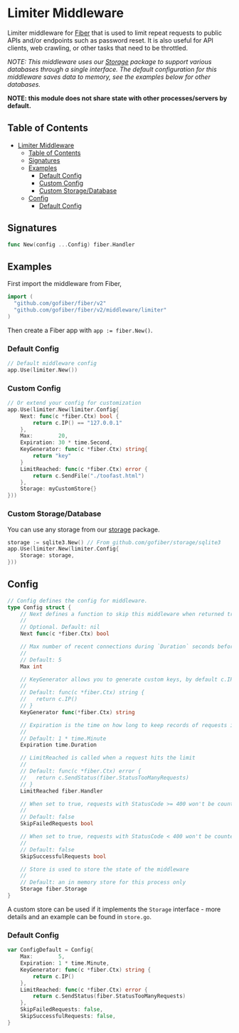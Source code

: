 # Limiter Middleware

Limiter middleware for [Fiber](https://github.com/gofiber/fiber) that is used to limit repeat requests to public APIs and/or endpoints such as password reset. It is also useful for API clients, web crawling, or other tasks that need to be throttled.

_NOTE: This middleware uses our [Storage](https://github.com/gofiber/storage) package to support various databases through a single interface. The default configuration for this middleware saves data to memory, see the examples below for other databases._

**NOTE: this module does not share state with other processes/servers by default.**

## Table of Contents

- [Limiter Middleware](#limiter-middleware)
	- [Table of Contents](#table-of-contents)
	- [Signatures](#signatures)
	- [Examples](#examples)
		- [Default Config](#default-config)
		- [Custom Config](#custom-config)
		- [Custom Storage/Database](#custom-storagedatabase)
	- [Config](#config)
		- [Default Config](#default-config-1)

## Signatures

```go
func New(config ...Config) fiber.Handler
```

## Examples

First import the middleware from Fiber,

```go
import (
  "github.com/gofiber/fiber/v2"
  "github.com/gofiber/fiber/v2/middleware/limiter"
)
```

Then create a Fiber app with `app := fiber.New()`.

### Default Config

```go
// Default middleware config
app.Use(limiter.New())
```

### Custom Config

```go
// Or extend your config for customization
app.Use(limiter.New(limiter.Config{
	Next: func(c *fiber.Ctx) bool {
		return c.IP() == "127.0.0.1"
	},
	Max:        20,
	Expiration: 30 * time.Second,
	KeyGenerator: func(c *fiber.Ctx) string{
  		return "key"
	}
	LimitReached: func(c *fiber.Ctx) error {
		return c.SendFile("./toofast.html")
	},
	Storage: myCustomStore{}
}))
```

### Custom Storage/Database

You can use any storage from our [storage](https://github.com/gofiber/storage/) package.

```go
storage := sqlite3.New() // From github.com/gofiber/storage/sqlite3
app.Use(limiter.New(limiter.Config{
	Storage: storage,
}))
```

## Config

```go
// Config defines the config for middleware.
type Config struct {
	// Next defines a function to skip this middleware when returned true.
	//
	// Optional. Default: nil
	Next func(c *fiber.Ctx) bool

	// Max number of recent connections during `Duration` seconds before sending a 429 response
	//
	// Default: 5
	Max int

	// KeyGenerator allows you to generate custom keys, by default c.IP() is used
	//
	// Default: func(c *fiber.Ctx) string {
	//   return c.IP()
	// }
	KeyGenerator func(*fiber.Ctx) string

	// Expiration is the time on how long to keep records of requests in memory
	//
	// Default: 1 * time.Minute
	Expiration time.Duration

	// LimitReached is called when a request hits the limit
	//
	// Default: func(c *fiber.Ctx) error {
	//   return c.SendStatus(fiber.StatusTooManyRequests)
	// }
	LimitReached fiber.Handler

	// When set to true, requests with StatusCode >= 400 won't be counted.
	//
	// Default: false
	SkipFailedRequests bool

	// When set to true, requests with StatusCode < 400 won't be counted.
	//
	// Default: false
	SkipSuccessfulRequests bool

	// Store is used to store the state of the middleware
	//
	// Default: an in memory store for this process only
	Storage fiber.Storage
}
```

A custom store can be used if it implements the `Storage` interface - more details and an example can be found in `store.go`.

### Default Config

```go
var ConfigDefault = Config{
	Max:        5,
	Expiration: 1 * time.Minute,
	KeyGenerator: func(c *fiber.Ctx) string {
		return c.IP()
	},
	LimitReached: func(c *fiber.Ctx) error {
		return c.SendStatus(fiber.StatusTooManyRequests)
	},
	SkipFailedRequests: false,
	SkipSuccessfulRequests: false,
}
```
